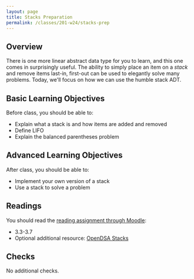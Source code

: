 ```yaml
---
layout: page
title: Stacks Preparation
permalink: /classes/201-w24/stacks-prep
---
```


## Overview
There is one more linear abstract data type for you to learn, and this one comes in surprisingly useful. The ability to simply place an item on a *stack* and remove items last-in, first-out can be used to elegantly solve many problems. Today, we'll focus on how we can use the humble stack ADT.

## Basic Learning Objectives
Before class, you should be able to: 
* Explain what a stack is and how items are added and removed
* Define LIFO
* Explain the balanced parentheses problem

## Advanced Learning Objectives
After class, you should be able to:
* Implement your own version of a stack
* Use a stack to solve a problem


## Readings
You should read the [reading assignment through Moodle](https://moodle.carleton.edu/mod/lti/view.php?id=905634):

* 3.3-3.7
* Optional additional resource: [OpenDSA Stacks](https://opendsa-server.cs.vt.edu/OpenDSA/Books/CS2/html/StackArray.html)

## Checks
No additional checks.